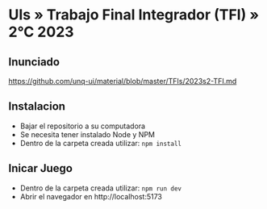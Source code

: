 # UIs » Trabajo Final Integrador (TFI) » 2°C 2023
## Inunciado
https://github.com/unq-ui/material/blob/master/TFIs/2023s2-TFI.md
## Instalacion
* Bajar el repositorio a su computadora
* Se necesita tener instalado Node y NPM
* Dentro de la carpeta creada utilizar: `npm install`
## Inicar Juego
* Dentro de la carpeta creada utilizar: `npm run dev`
* Abrir el navegador en http://localhost:5173
